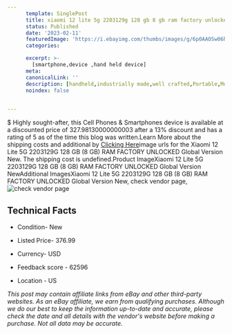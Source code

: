 ```yaml
---
      template: SinglePost
      title: xiaomi 12 lite 5g 2203129g 128 gb 8 gb ram factory unlocked global version new
      status: Published
      date: '2023-02-11'
      featuredImage: 'https://i.ebayimg.com/thumbs/images/g/6p0AAOSw06hjjvpz/s-l225.jpg'
      categories: 

      excerpt: >-
        [smartphone,device ,hand held device]
      meta:
      canonicalLink: ''
      description: [handheld,industrially made,well crafted,Portable,Mobile,Compact,Convenient,Lightweight,Maneuverable,Man-portable,Miniature,Carriable,Hand-held,Light,Holdable,Transportable,Mobile device,Pocket-sized,On-the-go,Wireless,Cordless,Compact size,Convenient size, smartphone,device ,hand held device]
      noindex: false

        
---
```

$
    Highly sought-after, this Cell Phones & Smartphones device is available at a discounted price of 327.98130000000003 after a 13% discount and has a rating of 5 as of the time this blog was written.Learn More about the shipping costs and additional by [Clicking Here](https://www.ebay.com/itm/144916535027?hash=item21bdb2d6f3%3Ag%3A6p0AAOSw06hjjvpz&amdata=enc%3AAQAHAAAA4MPWzPRW%2BqeSkLjHnFl4gsTMg%2F09ceuH857p65Vx6Tdr2gd70Oj7OFzsNm9kkRLl4kntqra5csN6RGtGsx53S6khOBr8IYiwbA6KtxkNrulkWmc3zotdcp0kC7vPn9201OAojnhiihjKylGXGNIUXrRbUaJ4XkNGLBhqOZ8cKa8nOmopL9TU1m41pjyaNZMVPkW942fk6FbTi98jSm9D8ajy55HKXV9mABP%2B4YU3v04xLIbedx%2BYyJUOa9jQ%2FkIr7Bc40VFbauXLc%2FLwyM65WvnxCjDnSjPxTz%2F3er2CC3gP&mkevt=1&mkcid=1&mkrid=711-53200-19255-0&campid=%253CePNCampaignId%253E&customid=%253CreferenceId%253E&toolid=10049)image urls for the Xiaomi 12 Lite 5G 2203129G 128 GB (8 GB) RAM FACTORY UNLOCKED Global Version New. The shipping cost is undefined.Product ImageXiaomi 12 Lite 5G 2203129G 128 GB (8 GB) RAM FACTORY UNLOCKED Global Version NewAdditional ImagesXiaomi 12 Lite 5G 2203129G 128 GB (8 GB) RAM FACTORY UNLOCKED Global Version New, check vendor page, ![check vendor page]()
    
    

 ## Technical Facts 



     
      

 - Condition- New 


      

 - Listed Price- 376.99 


      

 - Currency- USD 


      

 - Feedback score - 62596 


      

 - Location - US 


      
      

 *_This post may contain affiliate links from eBay and other third-party websites. As an eBay affiliate, we earn from qualifying purchases. Although we do our best to keep the information up-to-date and accurate, please check the date and all details with the vendor's website before making a purchase. Not all data may be accurate._*



    
    
    
    
    